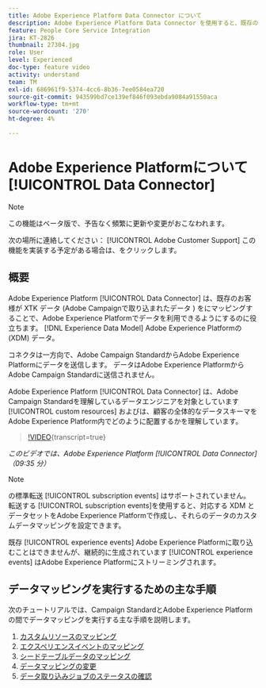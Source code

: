 ```yaml
---
title: Adobe Experience Platform Data Connector について
description: Adobe Experience Platform Data Connector を使用すると、既存のお客様は、XTK データ（Campaign で取り込んだデータ）をAdobe Experience Platformの Experience Data Model(XDM) データにマッピングすることで、Adobe Experience Platformでデータを利用できるようになります。
feature: People Core Service Integration
jira: KT-2826
thumbnail: 27304.jpg
role: User
level: Experienced
doc-type: feature video
activity: understand
team: TM
exl-id: 686961f9-5374-4cc6-8b36-7ee0584ea720
source-git-commit: 943599bd7ce139ef846f093ebda9084a91550aca
workflow-type: tm+mt
source-wordcount: '270'
ht-degree: 4%

---
```


# Adobe Experience Platformについて [!UICONTROL Data Connector]

>[!NOTE]
>
>この機能はベータ版で、予告なく頻繁に更新や変更がおこなわれます。
>
>次の場所に連絡してください： [!UICONTROL Adobe Customer Support] この機能を実装する予定がある場合は、をクリックします。

## 概要

Adobe Experience Platform [!UICONTROL Data Connector] は、既存のお客様が XTK データ (Adobe Campaignで取り込まれたデータ ) をにマッピングすることで、Adobe Experience Platformでデータを利用できるようにするのに役立ちます。 [!DNL Experience Data Model] Adobe Experience Platformの (XDM) データ。

コネクタは一方向で、Adobe Campaign StandardからAdobe Experience Platformにデータを送信します。 データはAdobe Experience PlatformからAdobe Campaign Standardに送信されません。

Adobe Experience Platform [!UICONTROL Data Connector] は、Adobe Campaign Standardを理解しているデータエンジニアを対象としています [!UICONTROL custom resources] およびは、顧客の全体的なデータスキーマをAdobe Experience Platform内でどのように配置するかを理解しています。

>[!VIDEO](https://video.tv.adobe.com/v/27304?learn=on){transcript=true}

*このビデオでは、Adobe Experience Platform [!UICONTROL Data Connector] （09:35 分）*

>[!NOTE]
>
>の標準転送 [!UICONTROL subscription events] はサポートされていません。 転送する [!UICONTROL subscription events]を使用すると、対応する XDM とデータセットをAdobe Experience Platformで作成し、それらのデータのカスタムデータマッピングを設定できます。
>
>既存 [!UICONTROL experience events] Adobe Experience Platformに取り込むことはできませんが、継続的に生成されています [!UICONTROL experience events] はAdobe Experience Platformにストリーミングされます。

## データマッピングを実行するための主な手順

次のチュートリアルでは、Campaign StandardとAdobe Experience Platformの間でデータマッピングを実行する主な手順を説明します。

1. [カスタムリソースのマッピング](/help/administrating/adobe-experience-platform-data-connector/mapping-custom-resources.md)
2. [エクスペリエンスイベントのマッピング](/help/administrating/adobe-experience-platform-data-connector/mapping-experience-events.md)
3. [シードテーブルデータのマッピング](/help/administrating/adobe-experience-platform-data-connector/mapping-seed-table-data.md)
4. [データマッピングの変更](/help/administrating/adobe-experience-platform-data-connector/modifying-data-mapping.md)
5. [データ取り込みジョブのステータスの確認](/help/administrating/adobe-experience-platform-data-connector/checking-status-of-data-ingestion-jobs.md)


